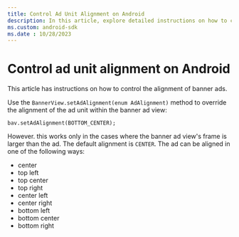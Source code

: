 ```yaml
---
title: Control Ad Unit Alignment on Android
description: In this article, explore detailed instructions on how to control ad unit alignment on Android devices.
ms.custom: android-sdk
ms.date : 10/28/2023
---
```


# Control ad unit alignment on Android

This article has instructions on how to control the alignment of banner ads.

Use the `BannerView.setAdAlignment(enum AdAlignment)` method to override the alignment of the ad unit within the banner ad view:

``` 
bav.setAdAlignment(BOTTOM_CENTER);
```

However. this works only in the cases where the banner ad view's frame is larger than the ad. The default alignment is `CENTER`. The ad can be aligned in one of the following ways:
- center
- top left
- top center
- top right
- center left
- center right
- bottom left
- bottom center
- bottom right
